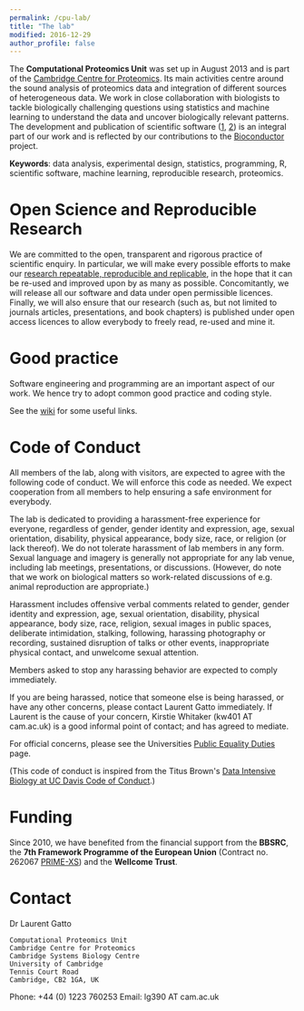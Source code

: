 ```yaml
---
permalink: /cpu-lab/
title: "The lab"
modified: 2016-12-29
author_profile: false
---
```



The **Computational Proteomics Unit** was set up in August 2013 and is
part of the
[Cambridge Centre for Proteomics](http://proteomics.bio.cam.ac.uk/). Its
main activities centre around the sound analysis of proteomics data
and integration of different sources of heterogeneous data. We work in
close collaboration with biologists to tackle biologically challenging
questions using statistics and machine learning to understand the data
and uncover biologically relevant patterns. The development and
publication of scientific software
([1](https://github.com/ComputationalProteomicsUnit),
[2](https://github.com/lgatto)) is an integral part of our work and is
reflected by our contributions to the
[Bioconductor](http://www.bioconductor.org/) project.

**Keywords**: data analysis, experimental design, statistics,
programming, R, scientific software, machine learning, reproducible
research, proteomics.

# Open Science and Reproducible Research 

We are committed to the open, transparent and rigorous practice of
scientific enquiry. In particular, we will make every possible efforts
to make our
[research repeatable, reproducible and replicable](http://lgatto.github.io/rr-what-should-be-our-goals/),
in the hope that it can be re-used and improved upon by as many as
possible. Concomitantly, we will release all our software and data
under open permissible licences. Finally, we will also ensure that our
research (such as, but not limited to journals articles,
presentations, and book chapters) is published under open access
licences to allow everybody to freely read, re-used and mine it.

# Good practice 

Software engineering and programming are an important aspect of our
work. We hence try to adopt common good practice and coding style.

See the
[wiki](https://github.com/ComputationalProteomicsUnit/www/wiki) for
some useful links.

# Code of Conduct

All members of the lab, along with visitors, are expected to agree
with the following code of conduct. We will enforce this code as
needed. We expect cooperation from all members to help ensuring a safe
environment for everybody.

The lab is dedicated to providing a harassment-free experience for
everyone, regardless of gender, gender identity and expression, age,
sexual orientation, disability, physical appearance, body size, race,
or religion (or lack thereof). We do not tolerate harassment of lab
members in any form. Sexual language and imagery is generally not
appropriate for any lab venue, including lab meetings, presentations,
or discussions. (However, do note that we work on biological matters
so work-related discussions of e.g. animal reproduction are
appropriate.)

Harassment includes offensive verbal comments related to gender,
gender identity and expression, age, sexual orientation, disability,
physical appearance, body size, race, religion, sexual images in
public spaces, deliberate intimidation, stalking, following, harassing
photography or recording, sustained disruption of talks or other
events, inappropriate physical contact, and unwelcome sexual
attention.

Members asked to stop any harassing behavior are expected to comply
immediately.

If you are being harassed, notice that someone else is being harassed,
or have any other concerns, please contact Laurent Gatto
immediately. If Laurent is the cause of your concern, Kirstie Whitaker
(kw401 AT cam.ac.uk) is a good informal point of contact; and has
agreed to mediate.

For official concerns, please see the Universities
[Public Equality Duties](http://www.equality.admin.cam.ac.uk/training/equalities-law/public-equality-duties)
page.

(This code of conduct is inspired from the Titus Brown's
[Data Intensive Biology at UC Davis Code of Conduct](http://ivory.idyll.org/lab/coc.html).)

# Funding 

Since 2010, we have benefited from the financial support from the
**BBSRC**, the **7th Framework Programme of the European Union**
(Contract no. 262067 [PRIME-XS](http://www.primexs.eu/)) and the
**Wellcome Trust**.

# Contact 

Dr Laurent Gatto

    Computational Proteomics Unit
    Cambridge Centre for Proteomics
    Cambridge Systems Biology Centre
    University of Cambridge
    Tennis Court Road
    Cambridge, CB2 1GA, UK

Phone: +44 (0) 1223 760253
Email: lg390 AT cam.ac.uk
